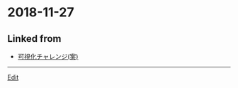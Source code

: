 # 2018-11-27

## Linked from

* [可視化チャレンジ(案)](可視化チャレンジ(案).md)


----
[Edit](https://github.com/vitroid/vitroid.github.io/edit/master/MD/2018-11-27.md)
